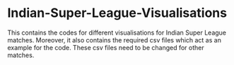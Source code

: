 # Indian-Super-League-Visualisations
This contains the codes for different visualisations for Indian Super League matches. Moreover, it also contains the required csv files which act as an example for the code. These csv files need to be changed for other matches.
